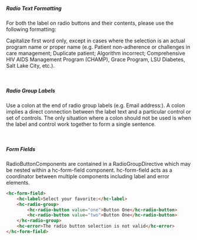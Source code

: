 ##### Radio Text Formatting

For both the label on radio buttons and their contents, please use the following formatting:

Capitalize first word only, except in cases where the selection is an actual program name or proper name (e.g. Patient non-adherence or challenges in care management; Duplicate patient; Algorithm incorrect; Comprehensive HIV AIDS Management Program (CHAMP), Grace Program, LSU Diabetes, Salt Lake City, etc.).

&nbsp;

##### Radio Group Labels

Use a colon at the end of radio group labels (e.g. Email address:). A colon implies a direct connection between the label text and a particular control or set of controls. The only situation where a colon should not be used is when the label and control work together to form a single sentence.

&nbsp;

##### Form Fields

RadioButtonComponents are contained in a RadioGroupDirective which may be nested within a hc-form-field component. hc-form-field acts as a coordinator between multiple components including label and error elements.

```html
<hc-form-field>
    <hc-label>Select your favorite:</hc-label>
    <hc-radio-group>
        <hc-radio-button value="one">Button One</hc-radio-button>
        <hc-radio-button value="two">Button One</hc-radio-button>
    </hc-radio-group>
    <hc-error>The radio button selection is not valid</hc-error>
</hc-form-field>
```
